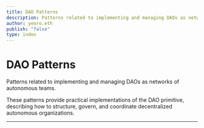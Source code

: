 ```yaml
---
title: DAO Patterns
description: Patterns related to implementing and managing DAOs as networks of autonomous teams
author: yeoro.eth
publish: "false"
type: index
---
```


# DAO Patterns

Patterns related to implementing and managing DAOs as networks of autonomous teams.

These patterns provide practical implementations of the DAO primitive, describing how to structure, govern, and coordinate decentralized autonomous organizations.

---
